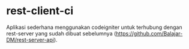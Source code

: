 # rest-client-ci
Aplikasi sederhana menggunakan codeigniter untuk terhubung dengan rest-server yang sudah dibuat sebelumnya (https://github.com/Balajar-DM/rest-server-api).

